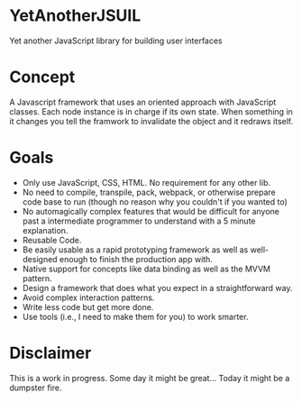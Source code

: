 # YetAnotherJSUIL

Yet another JavaScript library for building user interfaces

# Concept

A Javascript framework that uses an oriented approach with JavaScript classes. Each node instance is in charge if its own state. When something in it changes you tell the framwork to invalidate the object and it redraws itself.

# Goals

- Only use JavaScript, CSS, HTML. No requirement for any other lib.
- No need to compile, transpile, pack, webpack, or otherwise prepare code base to run (though no reason why you couldn't if you wanted to)
- No automagically complex features that would be difficult for anyone past a intermediate programmer to understand with a 5 minute explanation.
- Reusable Code.
- Be easily usable as a rapid prototyping framework as well as well-designed enough to finish the production app with.
- Native support for concepts like data binding as well as the MVVM pattern.
- Design a framework that does what you expect in a straightforward way.
- Avoid complex interaction patterns.
- Write less code but get more done.
- Use tools (i.e., I need to make them for you) to work smarter.

# Disclaimer

This is a work in progress. Some day it might be great... Today it might be a dumpster fire.
